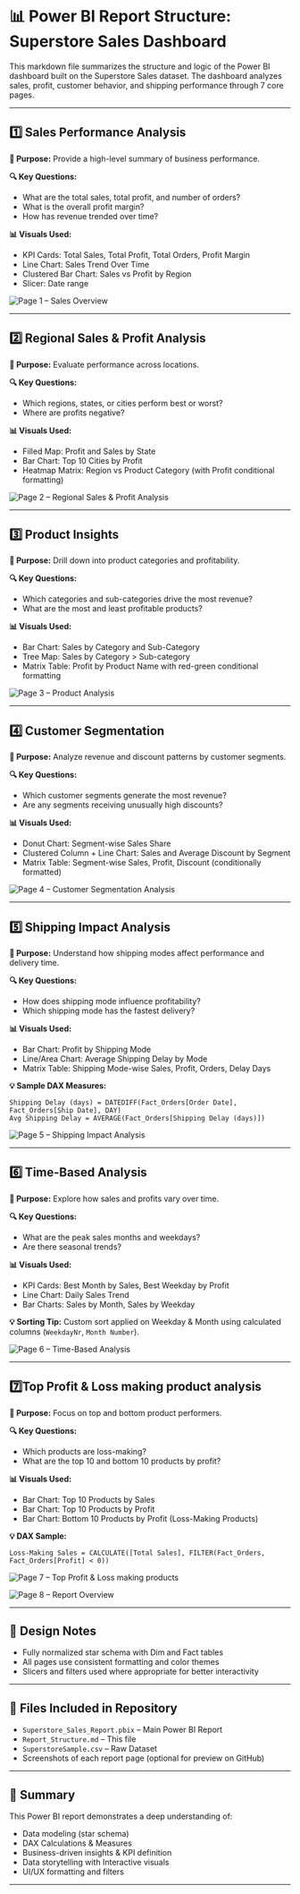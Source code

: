 
# 📊 Power BI Report Structure: Superstore Sales Dashboard

This markdown file summarizes the structure and logic of the Power BI dashboard built on the Superstore Sales dataset. The dashboard analyzes sales, profit, customer behavior, and shipping performance through 7 core pages.

---

## 1️⃣ Sales Performance Analysis

**🎯 Purpose:** Provide a high-level summary of business performance.

**🔍 Key Questions:**
- What are the total sales, total profit, and number of orders?
- What is the overall profit margin?
- How has revenue trended over time?

**📊 Visuals Used:**
- KPI Cards: Total Sales, Total Profit, Total Orders, Profit Margin
- Line Chart: Sales Trend Over Time
- Clustered Bar Chart: Sales vs Profit by Region
- Slicer: Date range

![Page 1 – Sales Overview](images/Page%201.%20Sales%20Performance%20Analysis.png)

---

## 2️⃣ Regional Sales & Profit Analysis

**🎯 Purpose:** Evaluate performance across locations.

**🔍 Key Questions:**
- Which regions, states, or cities perform best or worst?
- Where are profits negative?

**📊 Visuals Used:**
- Filled Map: Profit and Sales by State
- Bar Chart: Top 10 Cities by Profit
- Heatmap Matrix: Region vs Product Category (with Profit conditional formatting)

![Page 2 – Regional Sales & Profit Analysis](images/Page%202.%20Regional%20Sales%20&%20Profit%20Analysis.png)

---

## 3️⃣ Product Insights

**🎯 Purpose:** Drill down into product categories and profitability.

**🔍 Key Questions:**
- Which categories and sub-categories drive the most revenue?
- What are the most and least profitable products?

**📊 Visuals Used:**
- Bar Chart: Sales by Category and Sub-Category
- Tree Map: Sales by Category > Sub-category
- Matrix Table: Profit by Product Name with red-green conditional formatting

![Page 3 – Product Analysis](images/Page%203.Product%20Analysis.png)

---

## 4️⃣ Customer Segmentation

**🎯 Purpose:** Analyze revenue and discount patterns by customer segments.

**🔍 Key Questions:**
- Which customer segments generate the most revenue?
- Are any segments receiving unusually high discounts?

**📊 Visuals Used:**
- Donut Chart: Segment-wise Sales Share
- Clustered Column + Line Chart: Sales and Average Discount by Segment
- Matrix Table: Segment-wise Sales, Profit, Discount (conditionally formatted)

![Page 4 – Customer Segmentation Analysis](images/Page%204.%20Customer%20Segmentation%20Analysis.png)

---

## 5️⃣ Shipping Impact Analysis

**🎯 Purpose:** Understand how shipping modes affect performance and delivery time.

**🔍 Key Questions:**
- How does shipping mode influence profitability?
- Which shipping mode has the fastest delivery?

**📊 Visuals Used:**
- Bar Chart: Profit by Shipping Mode
- Line/Area Chart: Average Shipping Delay by Mode
- Matrix Table: Shipping Mode-wise Sales, Profit, Orders, Delay Days

**💡 Sample DAX Measures:**
```DAX
Shipping Delay (days) = DATEDIFF(Fact_Orders[Order Date], Fact_Orders[Ship Date], DAY)
Avg Shipping Delay = AVERAGE(Fact_Orders[Shipping Delay (days)])
```

![Page 5 – Shipping Impact Analysis](images/Page%205.%20Shipping%20Impact%20Analysis.png)

---

## 6️⃣ Time-Based Analysis

**🎯 Purpose:** Explore how sales and profits vary over time.

**🔍 Key Questions:**
- What are the peak sales months and weekdays?
- Are there seasonal trends?

**📊 Visuals Used:**
- KPI Cards: Best Month by Sales, Best Weekday by Profit
- Line Chart: Daily Sales Trend
- Bar Charts: Sales by Month, Sales by Weekday

**💡 Sorting Tip:** Custom sort applied on Weekday & Month using calculated columns (`WeekdayNr`, `Month Number`).

![Page 6 – Time-Based Analysis](images/Page%206.%20Time-Based%20Analysis.png)

---

## 7️⃣Top Profit & Loss making product analysis

**🎯 Purpose:** Focus on top and bottom product performers.

**🔍 Key Questions:**
- Which products are loss-making?
- What are the top 10 and bottom 10 products by profit?

**📊 Visuals Used:**
- Bar Chart: Top 10 Products by Sales
- Bar Chart: Top 10 Products by Profit
- Bar Chart: Bottom 10 Products by Profit (Loss-Making Products)

**💡 DAX Sample:**
```DAX
Loss-Making Sales = CALCULATE([Total Sales], FILTER(Fact_Orders, Fact_Orders[Profit] < 0))
```

![Page 7 – Top Profit & Loss making products](images/Page%207.%20Top%20Profit%20&%20Loss%20making%20products.png)

![Page 8 – Report Overview ](images/Page%208.%20Report%20Overview%20&%20Business%20Questions.png)

---

## 🧠 Design Notes

- Fully normalized star schema with Dim and Fact tables
- All pages use consistent formatting and color themes
- Slicers and filters used where appropriate for better interactivity

---

## 📁 Files Included in Repository

- `Superstore_Sales_Report.pbix` – Main Power BI Report
- `Report_Structure.md` – This file
- `SuperstoreSample.csv` – Raw Dataset
- Screenshots of each report page (optional for preview on GitHub)

---

## 🎯 Summary

This Power BI report demonstrates a deep understanding of:

- Data modeling (star schema)
- DAX Calculations & Measures
- Business-driven insights & KPI definition
- Data storytelling with Interactive visuals
- UI/UX formatting and filters

---
